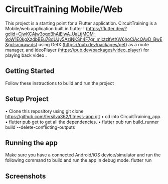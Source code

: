 # CircuitTraining Mobile/Web

This project is a starting point for a Flutter application. CircuitTraining is a Mobile/web application built in flutter ! (https://flutter.dev/?gclid=CjwKCAjw3oqoBhAjEiwA_UaLtjMOM-9oW1E0kgXzdbBEu78dUJy5AziNKSh4F7gr_mlctzlfvtXW6hoCiAcQAvD_BwE&gclsrc=aw.ds) using GetX (https://pub.dev/packages/get) as a route manager, and ideoPlayer (https://pub.dev/packages/video_player) for playing back  video .
## Getting Started
Follow these instructions to build and run the project
## Setup Project
•	Clone this repository using git clone https://github.com/fersilva362/fitness-app.git 
•	cd into CircuitTraining_app.
•	flutter pub get to get all the dependencies.
•	flutter pub run build_runner build --delete-conflicting-outputs
## Running the app
Make sure you have a connected Android/iOS device/simulator and run the following command to build and run the app in debug mode.
flutter run


## Screenshots
